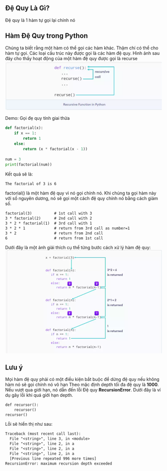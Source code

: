 ## Đệ Quy Là Gì?
Đệ quy là 1 hàm tự gọi lại chính nó

## Hàm Đệ Quy trong Python
Chúng ta biết rằng một hàm có thể gọi các hàm khác. Thậm chí có thể cho hàm tự gọi. Các loại cấu trúc này được gọi là các hàm đệ quy.
Hình ảnh sau đây cho thấy hoạt động của một hàm đệ quy được gọi là recurse
![alt text](image.png)

Demo: Gọi đẹ quy tính giai thừa
```py
def factorial(x):
    if x == 1:
        return 1
    else:
        return (x * factorial(x - 1))

num = 3
print(factorial(num))
```
Kết quả sẽ là:
```note
The factorial of 3 is 6
```
factorial() là một hàm đệ quy vì nó gọi chính nó.
Khi chúng ta gọi hàm này với số nguyên dương, nó sẽ gọi một cách đệ quy chính nó bằng cách giảm số.
```note
factorial(3)          # 1st call with 3
3 * factorial(2)      # 2nd call with 2
3 * 2 * factorial(1)  # 3rd call with 1
3 * 2 * 1             # return from 3rd call as number=1
3 * 2                 # return from 2nd call
6                     # return from 1st call
```
Dưới đây là một ảnh giải thích cụ thể từng bước cách xử lý hàm đệ quy:
![alt text](image-1.png)

## Lưu ý
Mọi hàm đệ quy phải có một điều kiện bắt buộc để dừng đệ quy nếu không  hàm nó sẽ gọi chính nó vô hạn
Theo mặc định depth tối đa đệ quy là <b>1000</b>. Nếu vượt qua giới hạn, nó dẫn đến lỗi Đệ quy <b>RecursionError</b>.
Dưới đây là ví dụ gây lỗi khi quá giới hạn depth.
```note
def recursor():
    recursor()
recursor()
```
Lỗi sẽ hiển thị như sau:
```note
Traceback (most recent call last):
  File "<string>", line 3, in <module>
  File "<string>", line 2, in a
  File "<string>", line 2, in a
  File "<string>", line 2, in a
  [Previous line repeated 996 more times]
RecursionError: maximum recursion depth exceeded
```
